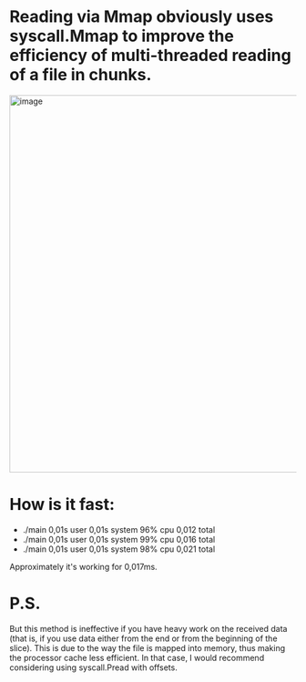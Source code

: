 # Reading via Mmap obviously uses syscall.Mmap to improve the efficiency of multi-threaded reading of a file in chunks.

<img width="663" alt="image" src="https://github.com/Borislavv/go-mmap/assets/50691459/855cc218-1e5a-45ad-86ff-8f04ba746b68">


# How is it fast:
  - ./main  0,01s user 0,01s system 96% cpu 0,012 total
  - ./main  0,01s user 0,01s system 99% cpu 0,016 total
  - ./main  0,01s user 0,01s system 98% cpu 0,021 total

Approximately it's working for 0,017ms.

# P.S. 
But this method is ineffective if you have heavy work on the received data (that is, if you use data either from the end or from the beginning of the slice). This is due to the way the file is mapped into memory, thus making the processor cache less efficient.
In that case, I would recommend considering using syscall.Pread with offsets.
